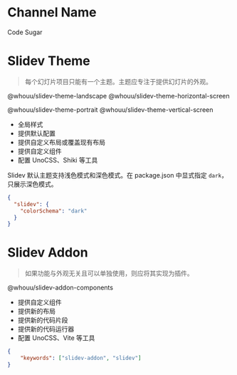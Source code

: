 # Channel Name

Code Sugar

# Slidev Theme

> 每个幻灯片项目只能有一个主题。主题应专注于提供幻灯片的外观。

@whouu/slidev-theme-landscape
@whouu/slidev-theme-horizontal-screen

@whouu/slidev-theme-portrait
@whouu/slidev-theme-vertical-screen

- 全局样式
- 提供默认配置
- 提供自定义布局或覆盖现有布局
- 提供自定义组件
- 配置 UnoCSS、Shiki 等工具

Slidev 默认主题支持浅色模式和深色模式。在 package.json 中显式指定 `dark`，只展示深色模式。

```json
{
  "slidev": {
    "colorSchema": "dark"
  }
}
```

# Slidev Addon

> 如果功能与外观无关且可以单独使用，则应将其实现为插件。

@whouu/slidev-addon-components

- 提供自定义组件
- 提供新的布局
- 提供新的代码片段
- 提供新的代码运行器
- 配置 UnoCSS、Vite 等工具

```json
{
	"keywords": ["slidev-addon", "slidev"]
}
```